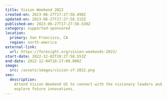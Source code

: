 ```yaml
---
title: Vision Weekend 2022
created-on: 2023-06-27T17:27:58.490Z
updated-on: 2023-06-27T17:27:58.515Z
published-on: 2023-06-27T17:27:58.530Z
category: supported-sponsored
location:
  primary: San Francisco, CA
  region: north-america
external-link:
  url: https://foresight.org/vision-weekends-2022/
start-date: 2022-12-02T18:27:58.553Z
end-date: 2022-12-04T18:27:00.000Z
image:
  src: /assets/images/vision-sf-2022.png
seo:
  description:
    Attend Vision Weekend US to connect with the visionary leaders and
    explore future innovations.
---
```

